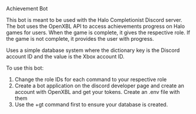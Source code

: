 Achievement Bot

This bot is meant to be used with the Halo Completionist Discord server. 
The bot uses the OpenXBL API to access achievements progress on Halo games for users.
When the game is complete, it gives the respective role.
If the game is not complete, it provides the user with progress.

Uses a simple database system where the dictionary key is the Discord account ID and the value is the Xbox account ID.

To use this bot: 
1. Change the role IDs for each command to your respective role
2. Create a bot application on the discord developer page and create an account with OpenXBL and get your tokens. Create an .env file with them
3. Use the +gt command first to ensure your database is created.
